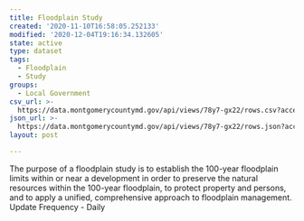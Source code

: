 ```yaml
---
title: Floodplain Study
created: '2020-11-10T16:58:05.252133'
modified: '2020-12-04T19:16:34.132605'
state: active
type: dataset
tags:
  - Floodplain
  - Study
groups:
  - Local Government
csv_url: >-
  https://data.montgomerycountymd.gov/api/views/78y7-gx22/rows.csv?accessType=DOWNLOAD
json_url: >-
  https://data.montgomerycountymd.gov/api/views/78y7-gx22/rows.json?accessType=DOWNLOAD
layout: post

---
```

The purpose of a floodplain study is to establish the 100-year floodplain limits within or near a development in order to preserve the natural resources within the 100-year floodplain, to protect property and persons, and to apply a unified, comprehensive approach to floodplain management. Update Frequency - Daily
